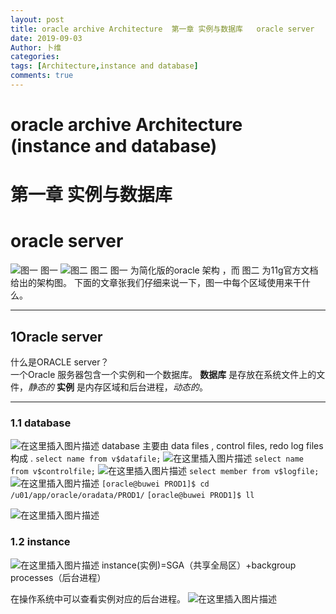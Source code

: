 ```yaml
---
layout: post
title: oracle archive Architecture  第一章 实例与数据库   oracle server 
date: 2019-09-03
Author: 卜维
categories: 
tags: [Architecture,instance and database]
comments: true
--- 
```

# oracle archive Architecture (instance and database)
# 第一章 实例与数据库 
# oracle server 
![图一](https://img-blog.csdnimg.cn/20190903135138118.png?x-oss-process=image/watermark,type_ZmFuZ3poZW5naGVpdGk,shadow_10,text_aHR0cHM6Ly9ibG9nLmNzZG4ubmV0L3dlaXhpbl8zNzQyMzg4MA==,size_16,color_FFFFFF,t_70)
 图一
![图二](https://img-blog.csdnimg.cn/20190903135221555.png?x-oss-process=image/watermark,type_ZmFuZ3poZW5naGVpdGk,shadow_10,text_aHR0cHM6Ly9ibG9nLmNzZG4ubmV0L3dlaXhpbl8zNzQyMzg4MA==,size_16,color_FFFFFF,t_70)
图二
图一 为简化版的oracle 架构 ，而 图二 为11g官方文档给出的架构图。
下面的文章张我们仔细来说一下，图一中每个区域使用来干什么。
****
## 1Oracle server
什么是ORACLE server？  
一个Oracle 服务器包含一个实例和一个数据库。
**数据库** 是存放在系统文件上的文件，*静态的*
**实例** 是内存区域和后台进程，*动态的*。
****
### 1.1 database
![在这里插入图片描述](https://img-blog.csdnimg.cn/20190903140513287.png?x-oss-process=image/watermark,type_ZmFuZ3poZW5naGVpdGk,shadow_10,text_aHR0cHM6Ly9ibG9nLmNzZG4ubmV0L3dlaXhpbl8zNzQyMzg4MA==,size_16,color_FFFFFF,t_70)
 database 主要由 data files , control files, redo log files 构成 .
`select name from v$datafile;`
![在这里插入图片描述](https://img-blog.csdnimg.cn/20190903182745843.png)
`select name from v$controlfile;`
![在这里插入图片描述](https://img-blog.csdnimg.cn/20190903182803499.png)
` select member from v$logfile; `
![在这里插入图片描述](https://img-blog.csdnimg.cn/20190903182823368.png)
`[oracle@buwei PROD1]$ cd /u01/app/oracle/oradata/PROD1/`
`[oracle@buwei PROD1]$ ll`

![在这里插入图片描述](https://img-blog.csdnimg.cn/20190903183030711.png?x-oss-process=image/watermark,type_ZmFuZ3poZW5naGVpdGk,shadow_10,text_aHR0cHM6Ly9ibG9nLmNzZG4ubmV0L3dlaXhpbl8zNzQyMzg4MA==,size_16,color_FFFFFF,t_70)
### 1.2 instance
![在这里插入图片描述](https://img-blog.csdnimg.cn/20190903183328418.png?x-oss-process=image/watermark,type_ZmFuZ3poZW5naGVpdGk,shadow_10,text_aHR0cHM6Ly9ibG9nLmNzZG4ubmV0L3dlaXhpbl8zNzQyMzg4MA==,size_16,color_FFFFFF,t_70)
instance(实例)=SGA（共享全局区）+backgroup processes（后台进程）

在操作系统中可以查看实例对应的后台进程。
![在这里插入图片描述](https://img-blog.csdnimg.cn/20190903183950386.png?x-oss-process=image/watermark,type_ZmFuZ3poZW5naGVpdGk,shadow_10,text_aHR0cHM6Ly9ibG9nLmNzZG4ubmV0L3dlaXhpbl8zNzQyMzg4MA==,size_16,color_FFFFFF,t_70)
